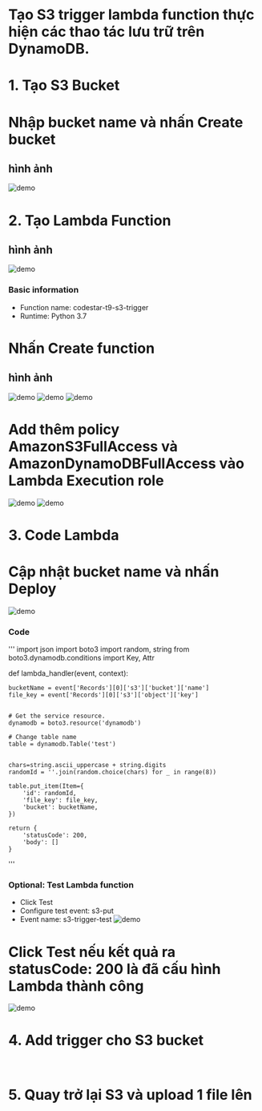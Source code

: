 # Tạo S3 trigger lambda function thực hiện các thao tác lưu trữ trên DynamoDB.
# 1. Tạo S3 Bucket
# Nhập bucket name và nhấn Create bucket
## hình ảnh
![demo]()
# 2. Tạo Lambda Function
## hình ảnh
![demo]()
### Basic information
- Function name: codestar-t9-s3-trigger
- Runtime: Python 3.7
# Nhấn Create function
## hình ảnh
![demo]()
![demo]()
![demo]()
# Add thêm policy AmazonS3FullAccess và AmazonDynamoDBFullAccess vào Lambda Execution role
![demo]()
![demo]()
# 3. Code Lambda
# Cập nhật bucket name và nhấn Deploy
![demo]()
### Code 
'''
import json
import boto3
import random, string
from boto3.dynamodb.conditions import Key, Attr


def lambda_handler(event, context):


    bucketName = event['Records'][0]['s3']['bucket']['name']
    file_key = event['Records'][0]['s3']['object']['key']

    
    # Get the service resource.
    dynamodb = boto3.resource('dynamodb')
    
    # Change table name
    table = dynamodb.Table('test')

    
    chars=string.ascii_uppercase + string.digits
    randomId = ''.join(random.choice(chars) for _ in range(8))
    
    table.put_item(Item={
        'id': randomId,
        'file_key': file_key,
        'bucket': bucketName,
    })
    
    return {
        'statusCode': 200,
        'body': []
    }
'''
### Optional: Test Lambda function
- Click Test
- Configure test event: s3-put
- Event name: s3-trigger-test
![demo]()
# Click Test nếu kết quả ra statusCode: 200 là đã cấu hình Lambda thành công
![demo]()
# 4. Add trigger cho S3 bucket
![]()
![]()
# 5. Quay trở lại S3 và upload 1 file lên
![]()
![]()

